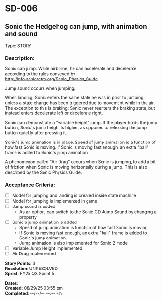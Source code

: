 # SD-006
## Sonic the Hedgehog can jump, with animation and sound

Type: STORY

### Description:
Sonic can jump.
While airborne, he can accelerate and decelerate according to the rules conveyed by
http://info.sonicretro.org/Sonic_Physics_Guide

Jump sound occurs when jumping.

When landing, Sonic enters the same state he was in prior to jumping, unless a state change has been triggered due to movement while in the air.
The exception to this is braking: Sonic never reenters the braking state, but instead enters decelerate left or decelerate right.

Sonic can demonstrate a "variable height" jump. If the player holds the jump button, Sonic's jump height is higher, as opposed to releasing the jump button quickly after pressing it.

Sonic's jump animation is in place. Speed of jump animation is a function of how fast Sonic is moving.
If Sonic is moving fast enough, an extra "ball" frame is added to Sonic's jump animation.

A phenomenon called "Air Drag" occurs when Sonic is jumping, to add a bit of friction when Sonic is moving horizontally during a jump.
This is also described by the Sonic Physics Guide.

### Acceptance Criteria: 
- [ ] Model for jumping and landing is created inside state machine
- [ ] Model for jumping is implemented in game
- [ ] Jump sound is added
    - As an option, can switch to the Sonic CD Jump Sound by changing a property
- [ ] Sonic's jump animation is added
    - Speed of jump animation is function of how fast Sonic is moving
    - If Sonic is moving fast enough, an extra "ball" frame is added to Sonic's jump animation.
    - Jump animation is also implemented for Sonic 2 mode
- [ ] Variable Jump Height implemented
- [ ] Air Drag implemented

**Story Points**: 3<br />
**Resolution**: UNRESOLVED<br />
**Sprint**: FY25 Q3 Sprint 5<br />

**Dates**:<br />
	**Created**:   08/29/25 03:55 pm<br />
	**Completed**: --/--/-- --:-- -m<br />

